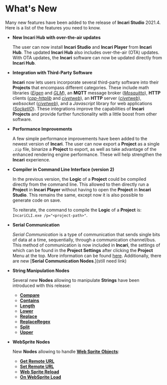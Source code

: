 # What's New

Many new features have been added to the release of **Incari Studio** 2021.4. Here is a list of the features you need to know.

* **New Incari Hub with over-the-air updates**
  
    The user can now install **Incari Studio** and **Incari Player** from **Incari Hub**. 
    The updated **Incari Hub** also includes over-the-air (OTA) updates. With OTA updates, the **Incari** software can now be updated directly from **Incari Hub**. 

* **Integration with Third-Party Software**
  
    **Incari** now lets users incorporate several third-party software into their **Projects** that encompass different categories. These include math libraries ([*Eigen*](https://eigen.tuxfamily.org/index.php?title=Main_Page) and [*GLM*](https://github.com/g-truc/glm)), an **MQTT** message broker ([*Mosquitto*](http://mosquitto.org/)), **HTTP** clients ([*cpp-httplib*](https://github.com/yhirose/cpp-httplib) and [*civetweb*](http://civetweb.github.io/civetweb/)), an **HTTP** server ([*civetweb*](http://civetweb.github.io/civetweb/)), *websocket* ([*civetweb*](http://civetweb.github.io/civetweb/)), and a *Javascript* library for web applications ([*SocketIO*](https://socket.io/)). These integrations improve the capabilities of **Incari Projects** and provide further functionality with a little boost from other software. 

* **Performance Improvements**
  
    A few simple performance improvements have been added to the newest version of **Incari**. The user can now export a **Project** as a single `.zip` file, binarize a **Project** to export, as well as take advantage of the enhanced rendering engine performance. These will help strengthen the **Incari** experience. 

* **Compiler in Command Line Interface \(version 2\)**

    In the previous version, the **Logic** of a **Project** could be compiled directly from the command line. This allowed to then directly run a **Project** in **Incari Player** without having to open the **Project** in **Incari Studio**. This remains the same, except now it is also possible to generate code on save. 

    To reiterate, the command to compile the **Logic** of a **Project** is: `IncariCLI.exe /p="<project-path>"`.

* **Serial Communication**
  
    *Serial* *Communication* is a type of communication that sends single bits of data at a time, sequentially, through a communication channel/bus. This method of communication is now included in **Incari**, the settings of which can be found in the **Project Settings** after clicking the **Project** Menu at the top. More information can be found [here](https://docs.incari.com/2021.4/modules/project-settings#serial). Additionally, there are new [**Serial Communication Nodes**.](still need link)  

* **String Manipulation Nodes**

    Several new **Nodes** allowing to manipulate **Strings** have been introduced with this release:

    * [**Compare**](../toolbox/string/compare.md)
    * [**Contains**](../toolbox/string/contains.md)
    * [**Length**](../toolbox/string/length.md)
    * [**Lower**](../toolbox/string/lower.md)
    * [**Replace**](../toolbox/string/replace.md)
    * [**ReplaceRegex**](../toolbox/string/replaceregex.md)
    * [**Split**](../toolbox/string/split.md)
    * [**Upper**](../toolbox/string/upper.md)

    
  
* **WebSprite Nodes**

    New **Nodes** allowing to handle [**Web Sprite** **Objects**](scene-objects/web-sprite.md):

    * [**Get Remote URL**](../toolbox/incari/websprite/get-remote-url.md)
    * [**Set Remote URL**](../toolbox/incari/websprite/set-remote-url.md)
    * [**Web Sprite Reload**](../toolbox/incari/websprite/web-sprite-reload.md)
    * [**On WebSprite Load**](../toolbox/events/websprite/on-websprite-load.md)


